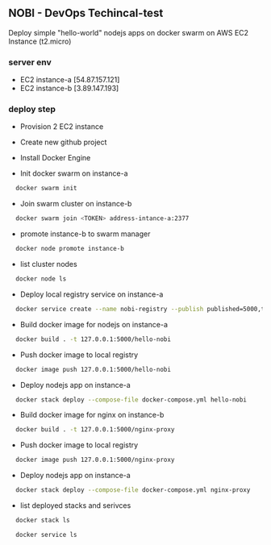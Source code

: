 
## NOBI - DevOps Techincal-test

Deploy simple "hello-world" nodejs apps on docker swarm on AWS EC2 Instance (t2.micro)

### server env

- EC2 instance-a [54.87.157.121]
- EC2 instance-b [3.89.147.193]


### deploy step
- Provision 2 EC2 instance
- Create new github project
- Install Docker Engine

- Init docker swarm on instance-a
```bash
  docker swarm init
```
- Join swarm cluster on instance-b
```bash
  docker swarm join <TOKEN> address-intance-a:2377
```
- promote instance-b to swarm manager
```bash
  docker node promote instance-b
```

- list cluster nodes
```bash
  docker node ls
```

- Deploy local registry service on instance-a
```bash
  docker service create --name nobi-registry --publish published=5000,target=5000 registry
```

- Build docker image for nodejs on instance-a
```bash
  docker build . -t 127.0.0.1:5000/hello-nobi
```

- Push docker image to local registry
```bash
  docker image push 127.0.0.1:5000/hello-nobi
```

- Deploy nodejs app on instance-a
```bash
  docker stack deploy --compose-file docker-compose.yml hello-nobi
```

- Build docker image for nginx on instance-b
```bash
  docker build . -t 127.0.0.1:5000/nginx-proxy
```

- Push docker image to local registry
```bash
  docker image push 127.0.0.1:5000/nginx-proxy
```

- Deploy nodejs app on instance-a
```bash
  docker stack deploy --compose-file docker-compose.yml nginx-proxy
```

- list deployed stacks and serivces
```bash
  docker stack ls
```
```bash
  docker service ls
```


